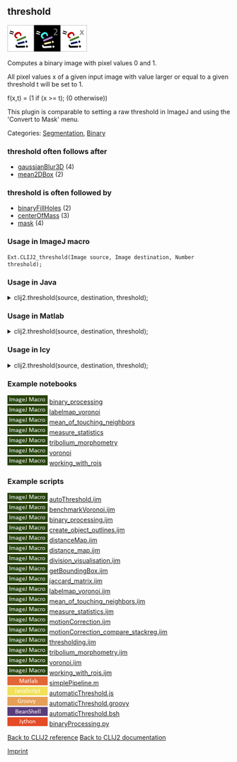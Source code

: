 ## threshold
<img src="images/mini_clij1_logo.png"/><img src="images/mini_clij2_logo.png"/><img src="images/mini_clijx_logo.png"/>

Computes a binary image with pixel values 0 and 1. 

All pixel values x of a given input image with 
value larger or equal to a given threshold t will be set to 1.

f(x,t) = (1 if (x >= t); (0 otherwise))

This plugin is comparable to setting a raw threshold in ImageJ and using the 'Convert to Mask' menu.

Categories: [Segmentation](https://clij.github.io/clij2-docs/reference__segmentation), [Binary](https://clij.github.io/clij2-docs/reference__binary)

### threshold often follows after
* <a href="reference_gaussianBlur3D">gaussianBlur3D</a> (4)
* <a href="reference_mean2DBox">mean2DBox</a> (2)


### threshold is often followed by
* <a href="reference_binaryFillHoles">binaryFillHoles</a> (2)
* <a href="reference_centerOfMass">centerOfMass</a> (3)
* <a href="reference_mask">mask</a> (4)


### Usage in ImageJ macro
```
Ext.CLIJ2_threshold(Image source, Image destination, Number threshold);
```




### Usage in Java


<details>

<summary>
clij2.threshold(source, destination, threshold);
</summary>
<pre class="highlight">// init CLIJ and GPU
import net.haesleinhuepf.clij2.CLIJ2;
import net.haesleinhuepf.clij.clearcl.ClearCLBuffer;
CLIJ2 clij2 = CLIJ2.getInstance();

// get input parameters
ClearCLBuffer source = clij2.push(sourceImagePlus);
destination = clij2.create(source);
float threshold = 1.0;
</pre>

<pre class="highlight">
// Execute operation on GPU
clij2.threshold(source, destination, threshold);
</pre>

<pre class="highlight">
//show result
destinationImagePlus = clij2.pull(destination);
destinationImagePlus.show();

// cleanup memory on GPU
clij2.release(source);
clij2.release(destination);
</pre>

</details>





### Usage in Matlab


<details>

<summary>
clij2.threshold(source, destination, threshold);
</summary>
<pre class="highlight">% init CLIJ and GPU
clij2 = init_clatlab();

% get input parameters
source = clij2.pushMat(source_matrix);
destination = clij2.create(source);
threshold = 1.0;
</pre>

<pre class="highlight">
% Execute operation on GPU
clij2.threshold(source, destination, threshold);
</pre>

<pre class="highlight">
% show result
destination = clij2.pullMat(destination)

% cleanup memory on GPU
clij2.release(source);
clij2.release(destination);
</pre>

</details>





### Usage in Icy


<details>

<summary>
clij2.threshold(source, destination, threshold);
</summary>
<pre class="highlight">// init CLIJ and GPU
importClass(net.haesleinhuepf.clicy.CLICY);
importClass(Packages.icy.main.Icy);

clij2 = CLICY.getInstance();

// get input parameters
source_sequence = getSequence();
source = clij2.pushSequence(source_sequence);
destination = clij2.create(source);
threshold = 1.0;
</pre>

<pre class="highlight">
// Execute operation on GPU
clij2.threshold(source, destination, threshold);
</pre>

<pre class="highlight">
// show result
destination_sequence = clij2.pullSequence(destination)
Icy.addSequence(destination_sequence);
// cleanup memory on GPU
clij2.release(source);
clij2.release(destination);
</pre>

</details>





### Example notebooks
<a href="https://clij.github.io/clij2-docs/md/binary_processing"><img src="images/language_macro.png" height="20"/></a> [binary_processing](https://clij.github.io/clij2-docs/md/binary_processing)  
<a href="https://clij.github.io/clij2-docs/md/labelmap_voronoi"><img src="images/language_macro.png" height="20"/></a> [labelmap_voronoi](https://clij.github.io/clij2-docs/md/labelmap_voronoi)  
<a href="https://clij.github.io/clij2-docs/md/mean_of_touching_neighbors"><img src="images/language_macro.png" height="20"/></a> [mean_of_touching_neighbors](https://clij.github.io/clij2-docs/md/mean_of_touching_neighbors)  
<a href="https://clij.github.io/clij2-docs/md/measure_statistics"><img src="images/language_macro.png" height="20"/></a> [measure_statistics](https://clij.github.io/clij2-docs/md/measure_statistics)  
<a href="https://clij.github.io/clij2-docs/md/tribolium_morphometry"><img src="images/language_macro.png" height="20"/></a> [tribolium_morphometry](https://clij.github.io/clij2-docs/md/tribolium_morphometry)  
<a href="https://clij.github.io/clij2-docs/md/voronoi"><img src="images/language_macro.png" height="20"/></a> [voronoi](https://clij.github.io/clij2-docs/md/voronoi)  
<a href="https://clij.github.io/clij2-docs/md/working_with_rois"><img src="images/language_macro.png" height="20"/></a> [working_with_rois](https://clij.github.io/clij2-docs/md/working_with_rois)  




### Example scripts
<a href="https://github.com/clij/clij2-docs/blob/master/src/main/macro/autoThreshold.ijm"><img src="images/language_macro.png" height="20"/></a> [autoThreshold.ijm](https://github.com/clij/clij2-docs/blob/master/src/main/macro/autoThreshold.ijm)  
<a href="https://github.com/clij/clij2-docs/blob/master/src/main/macro/benchmarkVoronoi.ijm"><img src="images/language_macro.png" height="20"/></a> [benchmarkVoronoi.ijm](https://github.com/clij/clij2-docs/blob/master/src/main/macro/benchmarkVoronoi.ijm)  
<a href="https://github.com/clij/clij2-docs/blob/master/src/main/macro/binary_processing.ijm"><img src="images/language_macro.png" height="20"/></a> [binary_processing.ijm](https://github.com/clij/clij2-docs/blob/master/src/main/macro/binary_processing.ijm)  
<a href="https://github.com/clij/clij2-docs/blob/master/src/main/macro/create_object_outlines.ijm"><img src="images/language_macro.png" height="20"/></a> [create_object_outlines.ijm](https://github.com/clij/clij2-docs/blob/master/src/main/macro/create_object_outlines.ijm)  
<a href="https://github.com/clij/clij2-docs/blob/master/src/main/macro/distanceMap.ijm"><img src="images/language_macro.png" height="20"/></a> [distanceMap.ijm](https://github.com/clij/clij2-docs/blob/master/src/main/macro/distanceMap.ijm)  
<a href="https://github.com/clij/clij2-docs/blob/master/src/main/macro/distance_map.ijm"><img src="images/language_macro.png" height="20"/></a> [distance_map.ijm](https://github.com/clij/clij2-docs/blob/master/src/main/macro/distance_map.ijm)  
<a href="https://github.com/clij/clij2-docs/blob/master/src/main/macro/division_visualisation.ijm"><img src="images/language_macro.png" height="20"/></a> [division_visualisation.ijm](https://github.com/clij/clij2-docs/blob/master/src/main/macro/division_visualisation.ijm)  
<a href="https://github.com/clij/clij2-docs/blob/master/src/main/macro/getBoundingBox.ijm"><img src="images/language_macro.png" height="20"/></a> [getBoundingBox.ijm](https://github.com/clij/clij2-docs/blob/master/src/main/macro/getBoundingBox.ijm)  
<a href="https://github.com/clij/clij2-docs/blob/master/src/main/macro/jaccard_matrix.ijm"><img src="images/language_macro.png" height="20"/></a> [jaccard_matrix.ijm](https://github.com/clij/clij2-docs/blob/master/src/main/macro/jaccard_matrix.ijm)  
<a href="https://github.com/clij/clij2-docs/blob/master/src/main/macro/labelmap_voronoi.ijm"><img src="images/language_macro.png" height="20"/></a> [labelmap_voronoi.ijm](https://github.com/clij/clij2-docs/blob/master/src/main/macro/labelmap_voronoi.ijm)  
<a href="https://github.com/clij/clij2-docs/blob/master/src/main/macro/mean_of_touching_neighbors.ijm"><img src="images/language_macro.png" height="20"/></a> [mean_of_touching_neighbors.ijm](https://github.com/clij/clij2-docs/blob/master/src/main/macro/mean_of_touching_neighbors.ijm)  
<a href="https://github.com/clij/clij2-docs/blob/master/src/main/macro/measure_statistics.ijm"><img src="images/language_macro.png" height="20"/></a> [measure_statistics.ijm](https://github.com/clij/clij2-docs/blob/master/src/main/macro/measure_statistics.ijm)  
<a href="https://github.com/clij/clij2-docs/blob/master/src/main/macro/motionCorrection.ijm"><img src="images/language_macro.png" height="20"/></a> [motionCorrection.ijm](https://github.com/clij/clij2-docs/blob/master/src/main/macro/motionCorrection.ijm)  
<a href="https://github.com/clij/clij2-docs/blob/master/src/main/macro/motionCorrection_compare_stackreg.ijm"><img src="images/language_macro.png" height="20"/></a> [motionCorrection_compare_stackreg.ijm](https://github.com/clij/clij2-docs/blob/master/src/main/macro/motionCorrection_compare_stackreg.ijm)  
<a href="https://github.com/clij/clij2-docs/blob/master/src/main/macro/thresholding.ijm"><img src="images/language_macro.png" height="20"/></a> [thresholding.ijm](https://github.com/clij/clij2-docs/blob/master/src/main/macro/thresholding.ijm)  
<a href="https://github.com/clij/clij2-docs/blob/master/src/main/macro/tribolium_morphometry.ijm"><img src="images/language_macro.png" height="20"/></a> [tribolium_morphometry.ijm](https://github.com/clij/clij2-docs/blob/master/src/main/macro/tribolium_morphometry.ijm)  
<a href="https://github.com/clij/clij2-docs/blob/master/src/main/macro/voronoi.ijm"><img src="images/language_macro.png" height="20"/></a> [voronoi.ijm](https://github.com/clij/clij2-docs/blob/master/src/main/macro/voronoi.ijm)  
<a href="https://github.com/clij/clij2-docs/blob/master/src/main/macro/working_with_rois.ijm"><img src="images/language_macro.png" height="20"/></a> [working_with_rois.ijm](https://github.com/clij/clij2-docs/blob/master/src/main/macro/working_with_rois.ijm)  
<a href="https://github.com/clij/clatlab/blob/master/src/main/matlab/simplePipeline.m"><img src="images/language_matlab.png" height="20"/></a> [simplePipeline.m](https://github.com/clij/clatlab/blob/master/src/main/matlab/simplePipeline.m)  
<a href="https://github.com/clij/clij2-docs/blob/master/src/main/javascript/automaticThreshold.js"><img src="images/language_javascript.png" height="20"/></a> [automaticThreshold.js](https://github.com/clij/clij2-docs/blob/master/src/main/javascript/automaticThreshold.js)  
<a href="https://github.com/clij/clij2-docs/blob/master/src/main/groovy/automaticThreshold.groovy"><img src="images/language_groovy.png" height="20"/></a> [automaticThreshold.groovy](https://github.com/clij/clij2-docs/blob/master/src/main/groovy/automaticThreshold.groovy)  
<a href="https://github.com/clij/clij2-docs/blob/master/src/main/beanshell/automaticThreshold.bsh"><img src="images/language_beanshell.png" height="20"/></a> [automaticThreshold.bsh](https://github.com/clij/clij2-docs/blob/master/src/main/beanshell/automaticThreshold.bsh)  
<a href="https://github.com/clij/clij2-docs/blob/master/src/main/jython/binaryProcessing.py"><img src="images/language_jython.png" height="20"/></a> [binaryProcessing.py](https://github.com/clij/clij2-docs/blob/master/src/main/jython/binaryProcessing.py)  


[Back to CLIJ2 reference](https://clij.github.io/clij2-docs/reference)
[Back to CLIJ2 documentation](https://clij.github.io/clij2-docs)

[Imprint](https://clij.github.io/imprint)
